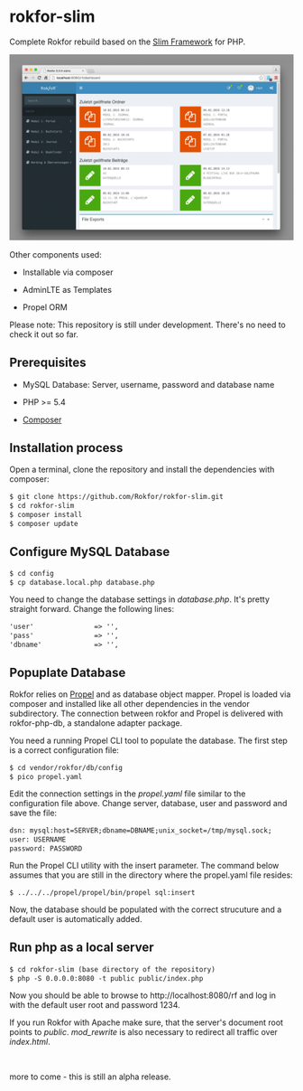 rokfor-slim
===========

Complete Rokfor rebuild based on the [Slim
Framework](<http://slimframework.com/>) for PHP.

![Dashboard](<https://github.com/Rokfor/rokfor-slim/blob/gh-pages/rokfor-screenshots/rf-dashboard.png>)

Other components used:

-   Installable via composer

-   AdminLTE as Templates

-   Propel ORM

Please note: This repository is still under development. There's no need to
check it out so far.

Prerequisites
-------------

-   MySQL Database: Server, username, password and database name

-   PHP \>= 5.4

-   [Composer](<https://getcomposer.org>)

Installation process
--------------------

Open a terminal, clone the repository and install the dependencies with
composer:

~~~~~~~~~~~~~~~~~~~~~~~~~~~~~~~~~~~~~~~~~~~~~~~~~~~~~~~~~~~~~~~~~~~~~~~~~~~~~~~~
$ git clone https://github.com/Rokfor/rokfor-slim.git
$ cd rokfor-slim
$ composer install
$ composer update
~~~~~~~~~~~~~~~~~~~~~~~~~~~~~~~~~~~~~~~~~~~~~~~~~~~~~~~~~~~~~~~~~~~~~~~~~~~~~~~~

Configure MySQL Database
------------------------

~~~~~~~~~~~~~~~~~~~~~~~~~~~~~~~~~~~~~~~~~~~~~~~~~~~~~~~~~~~~~~~~~~~~~~~~~~~~~~~~
$ cd config
$ cp database.local.php database.php
~~~~~~~~~~~~~~~~~~~~~~~~~~~~~~~~~~~~~~~~~~~~~~~~~~~~~~~~~~~~~~~~~~~~~~~~~~~~~~~~

You need to change the database settings in *database.php*. It's pretty straight
forward. Change the following lines:

~~~~~~~~~~~~~~~~~~~~~~~~~~~~~~~~~~~~~~~~~~~~~~~~~~~~~~~~~~~~~~~~~~~~~~~~~~~~~~~~
'user'               => '',
'pass'               => '',
'dbname'             => '',
~~~~~~~~~~~~~~~~~~~~~~~~~~~~~~~~~~~~~~~~~~~~~~~~~~~~~~~~~~~~~~~~~~~~~~~~~~~~~~~~

Popuplate Database
------------------

Rokfor relies on [Propel](<http://propelorg.org>) and as database object mapper.
Propel is loaded via composer and installed like all other dependencies in the
vendor subdirectory. The connection between rokfor and Propel is delivered with
rokfor-php-db, a standalone adapter package.

You need a running Propel CLI tool to populate the database. The first step is a
correct configuration file:

~~~~~~~~~~~~~~~~~~~~~~~~~~~~~~~~~~~~~~~~~~~~~~~~~~~~~~~~~~~~~~~~~~~~~~~~~~~~~~~~
$ cd vendor/rokfor/db/config
$ pico propel.yaml
~~~~~~~~~~~~~~~~~~~~~~~~~~~~~~~~~~~~~~~~~~~~~~~~~~~~~~~~~~~~~~~~~~~~~~~~~~~~~~~~

Edit the connection settings in the *propel.yaml* file similar to the
configuration file above. Change server, database, user and password and save
the file:

~~~~~~~~~~~~~~~~~~~~~~~~~~~~~~~~~~~~~~~~~~~~~~~~~~~~~~~~~~~~~~~~~~~~~~~~~~~~~~~~
dsn: mysql:host=SERVER;dbname=DBNAME;unix_socket=/tmp/mysql.sock;
user: USERNAME
password: PASSWORD
~~~~~~~~~~~~~~~~~~~~~~~~~~~~~~~~~~~~~~~~~~~~~~~~~~~~~~~~~~~~~~~~~~~~~~~~~~~~~~~~

Run the Propel CLI utility with the insert parameter. The command below assumes
that you are still in the directory where the propel.yaml file resides:

~~~~~~~~~~~~~~~~~~~~~~~~~~~~~~~~~~~~~~~~~~~~~~~~~~~~~~~~~~~~~~~~~~~~~~~~~~~~~~~~
$ ../../../propel/propel/bin/propel sql:insert
~~~~~~~~~~~~~~~~~~~~~~~~~~~~~~~~~~~~~~~~~~~~~~~~~~~~~~~~~~~~~~~~~~~~~~~~~~~~~~~~

Now, the database should be populated with the correct strucuture and a default
user is automatically added.

Run php as a local server
-------------------------

~~~~~~~~~~~~~~~~~~~~~~~~~~~~~~~~~~~~~~~~~~~~~~~~~~~~~~~~~~~~~~~~~~~~~~~~~~~~~~~~
$ cd rokfor-slim (base directory of the repository)
$ php -S 0.0.0.0:8080 -t public public/index.php
~~~~~~~~~~~~~~~~~~~~~~~~~~~~~~~~~~~~~~~~~~~~~~~~~~~~~~~~~~~~~~~~~~~~~~~~~~~~~~~~

Now you should be able to browse to http://localhost:8080/rf and log in with the
default user root and password 1234.

If you run Rokfor with Apache make sure, that the server's document root points
to *public*. *mod\_rewrite* is also necessary to redirect all traffic over
*index.html*.

 

more to come - this is still an alpha release.
